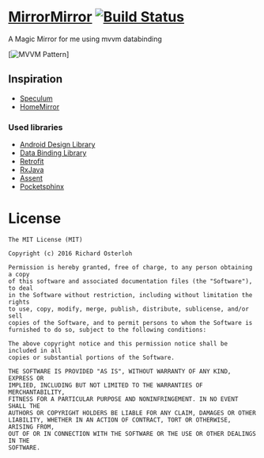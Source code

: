 # [MirrorMirror](https://github.com/rosterloh/MirrorMirror) [![Build Status](https://travis-ci.org/rosterloh/MirrorMirror.svg?branch=master)](https://travis-ci.org/rosterloh/MirrorMirror)

A Magic Mirror for me using mvvm databinding

[![MVVM Pattern](https://github.com/googlesamples/android-architecture/wiki/images/mvp-databinding.png)]

## Inspiration

* [Speculum](https://github.com/NielsMasdorp/Speculum-Android)
* [HomeMirror](https://github.com/HannahMitt/HomeMirror)

### Used libraries

* [Android Design Library](http://developer.android.com/tools/support-library/index.html)
* [Data Binding Library](http://developer.android.com/tools/data-binding/guide.html)
* [Retrofit](https://github.com/square/retrofit)
* [RxJava](https://github.com/ReactiveX/RxJava)
* [Assent](https://github.com/afollestad/assent)
* [Pocketsphinx](http://cmusphinx.sourceforge.net/wiki/tutorialandroid)

License
====
```
The MIT License (MIT)

Copyright (c) 2016 Richard Osterloh

Permission is hereby granted, free of charge, to any person obtaining a copy
of this software and associated documentation files (the "Software"), to deal
in the Software without restriction, including without limitation the rights
to use, copy, modify, merge, publish, distribute, sublicense, and/or sell
copies of the Software, and to permit persons to whom the Software is
furnished to do so, subject to the following conditions:

The above copyright notice and this permission notice shall be included in all
copies or substantial portions of the Software.

THE SOFTWARE IS PROVIDED "AS IS", WITHOUT WARRANTY OF ANY KIND, EXPRESS OR
IMPLIED, INCLUDING BUT NOT LIMITED TO THE WARRANTIES OF MERCHANTABILITY,
FITNESS FOR A PARTICULAR PURPOSE AND NONINFRINGEMENT. IN NO EVENT SHALL THE
AUTHORS OR COPYRIGHT HOLDERS BE LIABLE FOR ANY CLAIM, DAMAGES OR OTHER
LIABILITY, WHETHER IN AN ACTION OF CONTRACT, TORT OR OTHERWISE, ARISING FROM,
OUT OF OR IN CONNECTION WITH THE SOFTWARE OR THE USE OR OTHER DEALINGS IN THE
SOFTWARE.
```
